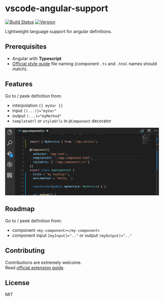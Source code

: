 # vscode-angular-support

[![Build Status](https://travis-ci.org/VismaLietuva/vscode-angular-support.svg?branch=master)](https://travis-ci.org/VismaLietuva/vscode-angular-support)
[![Version](http://vsmarketplacebadge.apphb.com/version-short/vismalietuva.vscode-angular-support.svg)](https://marketplace.visualstudio.com/items?itemName=vismalietuva.vscode-angular-support)

Lightweight language support for angular definitions.

## Prerequisites

- Angular with **Typescript**
- [Official style guide](https://angular.io/docs/ts/latest/guide/style-guide.html#!#naming) file naming (component `.ts` and `.html` names should match).

## Features

Go to / peek definition from:
- interpolation `{{ myVar }}`
- input `[(...)]="myVar"`
- output `(...)="myMethod"`
- `templateUrl` or `styleUrls` in `@Component` decorator

![working](images/example.gif)

## Roadmap

Go to / peek definition from:
- component `<my-component></my-component>`
- component input `[myInput]=".."` or output `(myOutput)=".."`

## Contributing

Contributions are extremely welcome.  
Read [official extension guide](https://code.visualstudio.com/docs/extensions/overview).

## License

MIT